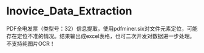 # Inovice_Data_Extraction
PDF全电发票（类型号：32）信息提取，使用pdfminer.six对文件元素定位，可能存在定位不准的情况。结果输出成excel表格，也可二次开发对数据进一步处理。不支持纯图片OCR！
